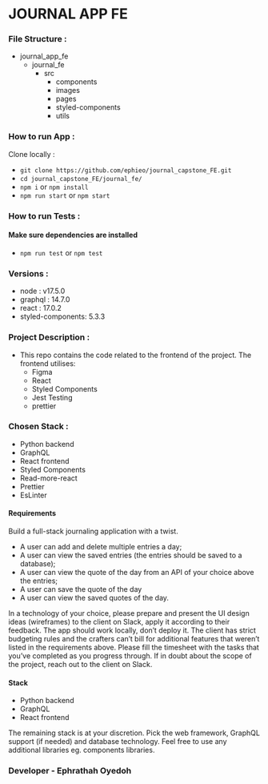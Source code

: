 # JOURNAL APP FE

### File Structure :

- journal_app_fe
  - journal_fe
    - src
      - components
      - images
      - pages
      - styled-components
      - utils

### How to run App :

Clone locally :

- `git clone https://github.com/ephieo/journal_capstone_FE.git`
- `cd journal_capstone_FE/journal_fe/`
- `npm i` or `npm install`
- `npm run start` or `npm start`

### How to run Tests :

#### Make sure dependencies are installed

- `npm run test` or `npm test`

### Versions :

- node : v17.5.0
- graphql : 14.7.0
- react : 17.0.2
- styled-components: 5.3.3

### Project Description :

- This repo contains the code related to the frontend of the project.
  The frontend utilises:
  - Figma
  - React
  - Styled Components
  - Jest Testing
  - prettier

### Chosen Stack :

- Python backend
- GraphQL
- React frontend
- Styled Components
- Read-more-react
- Prettier
- EsLinter

#### Requirements

Build a full-stack journaling application with a twist.

- A user can add and delete multiple entries a day;
- A user can view the saved entries (the entries should be saved to a database);
- A user can view the quote of the day from an API of your choice above the entries;
- A user can save the quote of the day
- A user can view the saved quotes of the day.

In a technology of your choice, please prepare and present the UI design ideas (wireframes) to
the client on Slack, apply it according to their feedback.
The app should work locally, don’t deploy it.
The client has strict budgeting rules and the crafters can’t bill for additional features that weren’t
listed in the requirements above. Please fill the timesheet with the tasks that you’ve completed
as you progress through.
If in doubt about the scope of the project, reach out to the client on Slack.

#### Stack

- Python backend
- GraphQL
- React frontend

The remaining stack is at your discretion. Pick the web framework, GraphQL support (if needed)
and database technology. Feel free to use any additional libraries eg. components libraries.

### Developer - Ephrathah Oyedoh
